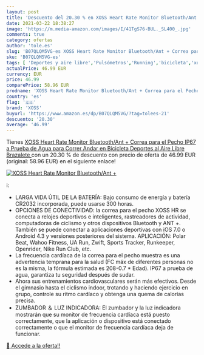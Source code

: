 ```yaml
---
layout: post
title: 'Descuento del 20.30 % en XOSS Heart Rate Monitor Bluetooth/Ant + '
date: 2021-03-22 18:38:27
image: 'https://m.media-amazon.com/images/I/41TgS76-BUL._SL400_.jpg'
comments: true
category: ofertas
author: 'tole.es'
slug: 'B07QLQM5VG-es XOSS Heart Rate Monitor Bluetooth/Ant + Correa para el...'
sku: 'B07QLQM5VG-es'
tags: [ 'Deportes y aire libre','Pulsómetros','Running','bicicleta','xoss', ]
actualPrice: 46.99 EUR
currency: EUR
price: 46.99
comparePrice: 58.96 EUR
prodname: 'XOSS Heart Rate Monitor Bluetooth/Ant + Correa para el Pecho IP67 a Prueba de Agua  para Correr  Andar en Bicicleta  Deportes al Aire Libre  Brazalete '
country: 'es'
flag: '🇪🇸'
brand: 'XOSS'
buyurl: 'https://www.amazon.es/dp/B07QLQM5VG/?tag=tolees-21'
descuento: '20.30'
average: '46.99'
---
```


Tienes [XOSS Heart Rate Monitor Bluetooth/Ant + Correa para el Pecho IP67 a Prueba de Agua  para Correr  Andar en Bicicleta  Deportes al Aire Libre  Brazalete ](https://www.amazon.es/dp/B07QLQM5VG/?tag=tolees-21) con un 20.30 % de descuento con precio de oferta de 46.99 EUR (original: 58.96 EUR) en el siguiente enlace!

[![XOSS Heart Rate Monitor Bluetooth/Ant + ](https://m.media-amazon.com/images/I/41TgS76-BUL._SL400_.jpg)](https://www.amazon.es/dp/B07QLQM5VG/?tag=tolees-21)

ℹ️:

- LARGA VIDA ÚTIL DE LA BATERÍA: Bajo consumo de energía y batería CR2032 incorporada, puede usarse 300 horas.
- OPCIONES DE CONECTIVIDAD: la correa para el pecho XOSS HR se conecta a relojes deportivos e inteligentes, rastreadores de actividad, computadoras de ciclismo y otros dispositivos Bluetooth y ANT +. También se puede conectar a aplicaciones deportivas con iOS 7.0 o Android 4.3 y versiones posteriores del sistema. APLICACIÓN: Polar Beat, Wahoo Fitness, UA Run, Zwift, Sports Tracker, Runkeeper, Openrider, Nike Run Club, etc.
- La frecuencia cardíaca de la correa para el pecho muestra es una advertencia temprana para la salud (FC máx de diferentes personas no es la misma, la fórmula estimada es 208-0.7 * Edad). IP67 a prueba de agua, garantiza tu seguridad después de sudar.
- Ahora sus entrenamientos cardiovasculares serán más efectivos. Desde el gimnasio hasta el ciclismo indoor, trotando y haciendo ejercicio en grupo, controle su ritmo cardíaco y obtenga una quema de calorías precisa.
- ZUMBADOR ＆ LUZ INDICADORA: El zumbador y la luz indicadora mostrarán que su monitor de frecuencia cardíaca está puesto correctamente, que la aplicación o dispositivo está conectado correctamente o que el monitor de frecuencia cardíaca deja de funcionar.

[🛒 Accede a la oferta!!](https://www.amazon.es/dp/B07QLQM5VG/?tag=tolees-21)
